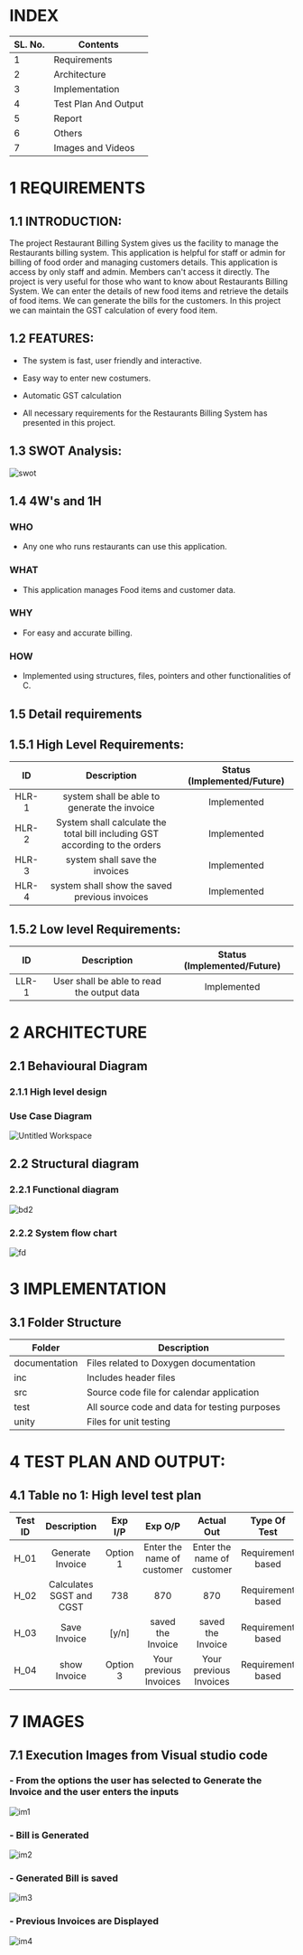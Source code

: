 # INDEX

|SL. No.|Contents|
|-------|--------|
|1|Requirements|
|2| Architecture|
|3| Implementation|
|4| Test Plan And Output|
|5| Report|
|6| Others|
|7| Images and Videos|

# 1 REQUIREMENTS

## 1.1 INTRODUCTION:

The project Restaurant Billing System gives us the facility to manage the Restaurants billing system.
This application is helpful for staff or admin for billing of food order and managing customers details. 
This application is access by only staff and admin. Members can't access it directly.
The project is very useful for those who want to know about Restaurants Billing System.
We can enter the details of new food items and retrieve the details of food items. We can generate the bills for the customers.
In this project we can maintain the GST calculation of every food item.

## 1.2 FEATURES:

- The system is fast, user friendly and interactive.

- Easy way to enter new costumers.

- Automatic GST calculation

- All necessary requirements for the Restaurants Billing System has presented in this project.

##  1.3 SWOT Analysis:
![swot](https://user-images.githubusercontent.com/98951784/153701177-04fae38f-80c9-4b5b-9c64-283a7b67eda5.png)



## 1.4 4W's and 1H



### WHO

- Any one who runs restaurants can use this application.



### WHAT

- This application manages Food items and customer data.



### WHY

- For easy and accurate billing.



### HOW

- Implemented using structures, files, pointers and other functionalities of C.



## 1.5 Detail requirements


##  1.5.1 High Level Requirements:

| ID | Description | Status (Implemented/Future)|
|:---:|:---:|:---:|
|HLR-1| system shall be able to generate the invoice |Implemented|
|HLR-2| System shall calculate the total bill including GST according to the orders  |Implemented|
|HLR-3| system shall save the invoices |Implemented|
|HLR-4| system shall show the saved previous invoices|Implemented|


## 1.5.2 Low level Requirements:

| ID | Description | Status (Implemented/Future)|
|:---:|:---:|:---:|
|LLR-1|User shall be able to read the output data|Implemented| 

# 2 ARCHITECTURE

## 2.1 Behavioural Diagram

### 2.1.1 High level design

### Use Case Diagram

![Untitled Workspace](https://user-images.githubusercontent.com/98951784/153711857-e3559073-6d9f-4f55-b79b-e9cc662e31cc.jpg)

## 2.2 Structural diagram


### 2.2.1 Functional diagram
![bd2](https://user-images.githubusercontent.com/98951784/156641767-230f5edc-0dc9-4bcd-b5d3-813d198df411.png)

### 2.2.2 System flow chart

![fd](https://user-images.githubusercontent.com/98951784/156644449-7c48fa17-a2a9-4836-9a2a-f6a072d0dcb1.png)


# 3 IMPLEMENTATION
## 3.1 Folder Structure
|Folder|	Description|
|------|-------------|
|documentation|	Files related to Doxygen documentation|
|inc|	Includes header files|
|src|	Source code file for calendar application|
|test|	All source code and data for testing purposes|
|unity|	Files for unit testing|


# 4 TEST PLAN AND OUTPUT:

## 4.1 Table no 1: High level test plan

| **Test ID** | **Description** | **Exp I/P** | **Exp O/P** | **Actual Out** |**Type Of Test**  |    
|:---:|:---:|:---:|:---:|:---:|:---:|
|  H_01       | Generate Invoice | Option 1|Enter the name of customer | Enter the name of customer  |Requirement based |
|  H_02      | Calculates SGST and CGST | 738| 870 | 870 |Requirement based |
|  H_03      |Save Invoice | [y/n]|saved the Invoice | saved the Invoice  |Requirement based |
|  H_04      |show Invoice | Option 3|Your previous Invoices |Your previous Invoices |Requirement based |

# 7 IMAGES 

## 7.1 Execution Images from Visual studio code

### - From the options the user has selected to Generate the Invoice and the user enters the inputs
![im1](https://user-images.githubusercontent.com/98951784/156648226-42f17c0e-ba76-424b-a324-b6da718b9ca6.png)

### -  Bill is Generated
![im2](https://user-images.githubusercontent.com/98951784/156648233-37da1f66-855f-4858-a505-09997577e913.png)

### -  Generated Bill is saved

![im3](https://user-images.githubusercontent.com/98951784/156648237-1d4a420b-2a32-4299-a328-e3302d258d38.png)

### -  Previous Invoices are Displayed

![im4](https://user-images.githubusercontent.com/98951784/156648241-d2d9a312-6272-41ac-9c95-0e87f8c8136d.png)
